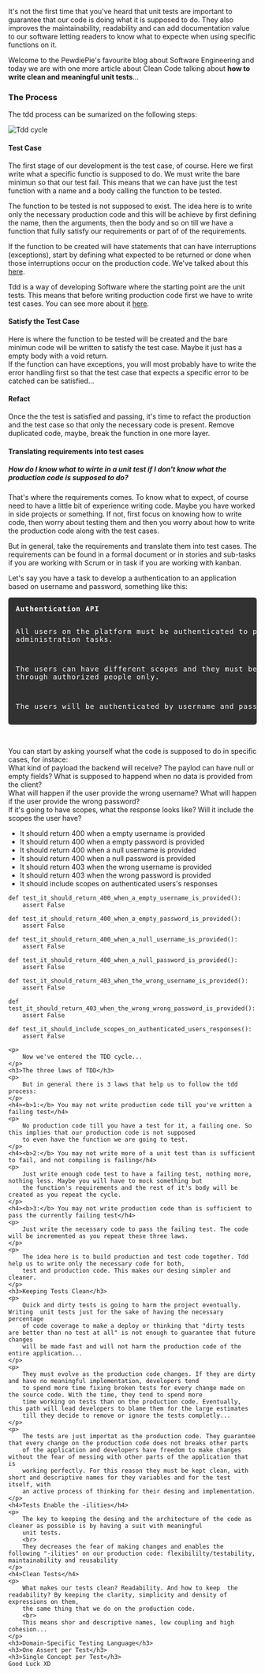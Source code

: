 <div style="text-align: left;">
    <p>
        It's not the first time that you've heard that unit tests are important to guarantee that our code is doing
        what it is supposed to do. They also improves the maintainability, readability and can add documentation value
        to our software letting readers to know what to expecte when using specific functions on it.
    </p>
    <p>
        Welcome to the PewdiePie's favourite blog about Software Engineering and today
        we are with one more article about Clean Code talking about <b>how to write clean and meaningful unit tests</b>...
    </p>
    <h3>The Process</h3>
    <p>
        The tdd process can be sumarized on the following steps:
    </p>
    <img class="post-img" src="images/clean-code-unit-tests/tdd.png" alt="Tdd cycle">
    <h4>Test Case</h4>
    <p>
        The first stage of our development is the test case, of course. Here we first write what a specific functio is supposed to do.
        We must write the bare minimun so that our test fail. This means that we can have just the test function with a name and 
        a body calling the function to be tested.
    </p>
    <p>
        The function to be tested is not supposed to exist. The idea here is to write only the necessary production code and this will be 
        achieve by first defining the name, then the arguments, then the body and so on till we have a function that fully satisfy our requirements or
        part of of the requirements.
    </p>
    <p>
        If the function to be created will have statements that can have interruptions (exceptions), start by defining what expected to be returned
        or done when those interruptions occur on the production code. We've talked about this <a href="https://gabrielslima.github.io/blog/post.html?id=11" target="blank">here</a>.
    </p>
    <p>
        Tdd is a way of developing Software where the starting point are the unit tests. This means that before writing production
        code first we have to write test cases. You can see more about it <a href="https://gabrielslima.github.io/blog/post.html?id=11">here</a>.
    </p>
    <h4>Satisfy the Test Case</h4>
    <p>
        Here is where the function to be tested will be created and the bare minimun code will be written to satisfy the test case.
        Maybe it just has a empty body with a void return.
        <br>
        If the function can have exceptions, you will most probably have to write the error handling first so that the test case that expects a specific
        error to be catched can be satisfied...
    </p>
    <h4>Refact</h4>
    <p>
        Once the the test is satisfied and passing, it's time to refact the production and the test case so that only the necessary code is present.
        Remove duplicated code, maybe, break the function in one more layer.
    </p>
    <h4>Translating requirements into test cases</h4>
    <h5>How do I know what to wirte in a unit test if I don't know what the production code is supposed to do?</h5>
    <p>
        That's where the requirements comes. To know what to expect, of course need to have a little bit of experience writing code.
        Maybe you have worked in side projects or something. If not, first focus on knowing how to write code, then worry about testing them
        and then you worry about how to write the production code along with the test cases.
    </p>
    <p>
        But in general, take the requirements and translate them into test cases. The requirements can be found in a formal document or in stories and sub-tasks if you
        are working with Scrum or in task if you are working with kanban.
    </p>
    <p>
        Let's say you have a task to develop a authentication to an application based on username and password, something like this:
    </p>
<pre style="  background: rgba(0,0,0,.8);
color: white!important;
border-radius: 5px;
letter-spacing: 1px;
padding: 15px;">
<strong>Authentication API</strong>

All users on the platform must be authenticated to perform administration
tasks.

The users can have different scopes and they must be granted access through authorized people only.

The users will be authenticated by username and password.
</pre>
<br>
    <p>
        You can start by asking yourself what the code is supposed to do in specific cases, for instace:
        <br>
        What kind of payload the backend will receive? The paylod can have null or empty fields?
        What is supposed to happend when no data is provided from the client?
        <br>
        What will happen if the user provide the wrong username? What will happen if the user provide the wrong password?
        <br>
        If it's going to have scopes, what the response looks like? Will it include the scopes the user have?
    </p>
    <p>
        <ul>
            <li>It should return 400 when a empty username is provided</li>
            <li>It should return 400 when a empty password is provided</li>
            <li>It should return 400 when a null username is provided</li>
            <li>It should return 400 when a null password is provided</li>
            <li>It should return 403 when the wrong username is provided</li>
            <li>It should return 403 when the wrong password is provided</li>
            <li>It should include scopes on authenticated users's responses</li>
        </ul>
    </p>
<pre class="brush: python">
<code>def test_it_should_return_400_when_a_empty_username_is_provided():
    assert False

def test_it_should_return_400_when_a_empty_password_is_provided():
    assert False

def test_it_should_return_400_when_a_null_username_is_provided():
    assert False

def test_it_should_return_400_when_a_null_password_is_provided():
    assert False

def test_it_should_return_403_when_the_wrong_username_is_provided():
    assert False

def test_it_should_return_403_when_the_wrong_wrong_password_is_provided():
    assert False

def test_it_should_include_scopes_on_authenticated_users_responses():
    assert False</code>
</pre>
    <p>
        Now we've entered the TDD cycle...
    </p>
    <h3>The three laws of TDD</h3>
    <p>
        But in general there is 3 laws that help us to follow the tdd process:
    </p>
    <h4><b>1:</b> You may not write production code till you've written a failing test</h4>
    <p>
        No production code till you have a test for it, a failing one. So this implies that our production code is not supposed
        to even have the function we are going to test.
    </p>
    <h4><b>2:</b> You may not write more of a unit test than is sufficient to fail, and not compiling is failing</h4>
    <p>
        Just write enough code test to have a failing test, nothing more, nothing less. Maybe you will have to mock something but
        the function's requirements and the rest of it's body will be created as you repeat the cycle.
    </p>
    <h4><b>3:</b> You may not write production code than is sufficient to pass the currently failing test</h4>
    <p>
        Just write the necessary code to pass the failing test. The code will be incremented as you repeat these three laws.
    </p>
    <p>
        The idea here is to build production and test code together. Tdd help us to write only the necessary code for both,
        test and production code. This makes our desing simpler and cleaner.
    </p>
    <h3>Keeping Tests Clean</h3>
    <p>
        Quick and dirty tests is going to harm the project eventually. Writing  unit tests just for the sake of having the necessary percentage
        of code coverage to make a deploy or thinking that "dirty tests are better than no test at all" is not enough to guarantee that future changes
        will be made fast and will not harm the production code of the entire application... 
    </p>
    <p>
        They must evolve as the production code changes. If they are dirty and have no meaningful implementation, developers tend
        to spend more time fixing broken tests for every change made on the source code. With the time, they tend to spend more
        time working on tests than on the production code. Eventually, this path will lead developers to blame them for the large estimates
        till they decide to remove or ignore the tests completly... 
    </p>
    <p>
        The tests are just importat as the production code. They guarantee that every change on the production code does not breaks other parts
        of the application and developers have freedom to make changes without the fear of messing with other parts of the application that is
        working perfectly. For this reason they must be kept clean, with short and descriptive names for they variables and for the test itself, with
        an active process of thinking for their desing and implementation.
    </p>
    <h4>Tests Enable the -ilities</h4>
    <p>
        The key to keeping the desing and the architecture of the code as cleaner as possible is by having a suit with meaningful
        unit tests.
        <br>
        They decreases the fear of making changes and enables the following "-ilities" on our production code: flexibililty/testability, maintainability and reusability
    </p>
    <h4>Clean Tests</h4>
    <p>
        What makes our tests clean? Readability. And how to keep  the readability? By keeping the clarity, simplicity and density of expressions on them,
        the same thing that we do on the production code.
        <br>
        This means shor and descriptive names, low coupling and high cohesion...
    </p>
    <h3>Domain-Specific Testing Language</h3>
    <h3>One Assert per Test</h3>
    <h3>Single Concept per Test</h3>
    Good Luck XD
</div>